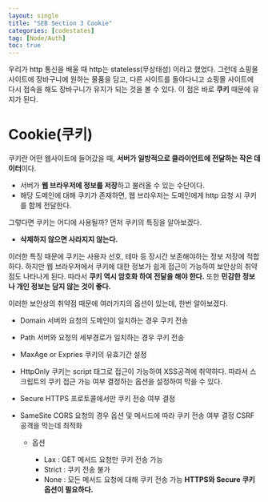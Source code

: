 ```yaml
---
layout: single
title: "SEB Section 3 Cookie"
categories: [codestates]
tag: [Node/Auth]
toc: true
---
```


우리가 http 통신을 배울 때 http는 stateless(무상태성) 이라고 했었다. 그런데 쇼핑물 사이트에 장바구니에 원하는 물품을 담고, 다른 사이트를 돌아다니고 쇼핑몰 사이트에 다시 접속을 해도 장바구니가 유지가 되는 것을 볼 수 있다. 이 점은 바로 **쿠키** 때문에 유지가 된다.

# Cookie(쿠키)

쿠키란 어떤 웹사이트에 들어갔을 때, **서버가 일방적으로 클라이언트에 전달하는 작은 데이터**이다.

- 서버가 **웹 브라우저에 정보를 저장**하고 불러올 수 있는 수단이다.
- 해당 도메인에 대해 쿠키가 존재하면, 웹 브라우저는 도메인에게 http 요청
  시 쿠키를 함께 전달한다.

그렇다면 쿠키는 어디에 사용될까? 먼저 쿠키의 특징을 알아보겠다.

- **삭제하지 않으면 사라지지 않는다.**

이러한 특징 때문에 쿠키는 사용자 선호, 테마 등 장시간 보존해야하는 정보 저장에 적합하다. 하지만 웹 브라우저에서 쿠키에 대한 정보가 쉽게 접근이 가능하여 보안상의 취약점도 나타나게 된다. 따라서 **쿠키 역시 암호화 하여 전달을 해야 한다.** 또한 **민감한 정보나 개인 정보는 담지 않는 것이 좋다.**

이러한 보안상의 취약점 때문에 여러가지의 옵션이 있는데, 한번 알아보겠다.

- Domain
  서버와 요청의 도메인이 일치하는 경우 쿠키 전송

- Path
  서버와 요청의 세부경로가 일치하는 경우 쿠키 전송

- MaxAge or Expries
  쿠키의 유효기간 설정

- HttpOnly
  쿠키는 script 태그로 접근이 가능하여 XSS공격에 취약하다.
  따라서 스크립트의 쿠키 접근 가능 여부 결정하는 옵션을 설정하여 막을 수
  있다.
- Secure
  HTTPS 프로토콜에서만 쿠키 전송 여부 결정

- SameSite
  CORS 요청의 경우 옵션 및 메서드에 따라 쿠키 전송 여부 결정
  CSRF 공격을 막는데 최적화

  - 옵션

    - Lax : GET 메서드 요청만 쿠키 전송 가능
    - Strict : 쿠키 전송 불가
    - None : 모든 메서드 요청에 대해 쿠키 전송 가능
      **HTTPS와 Secure 쿠키 옵션이 필요하다.**
